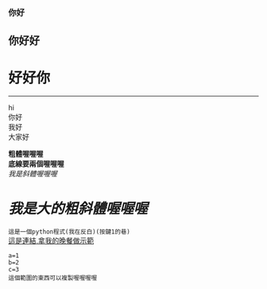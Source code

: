 ### 你好
## 你好好
# 好好你
---
hi<br>
你好<br>
我好<br>
大家好<br>

__粗體喔喔喔__<br>
__底線要兩個喔喔喔__<br>
*我是斜體喔喔喔*<br>
# __*我是大的粗斜體喔喔喔*__<br>
``這是一個python程式(我在反白)(按鍵1的巷)``<br>
[這是連結,拿我的晚餐做示範](https://yeh0410.com/pondoksunny/)
```
a=1
b=2
c=3
這個範圍的東西可以複製喔喔喔喔
```

